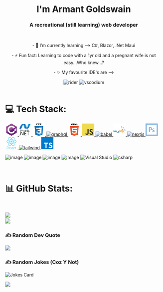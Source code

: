 <h1 align="center">I'm Armant Goldswain</h1>
<h3 align="center">A recreational (still learning) web developer</h3>

<br>

<p align="center">
- 🌱 I’m currently learning -->  C#, Blazor, .Net Maui
<p align="center">
- ⚡ Fun fact:  Learning to code with a 1yr old and a pregnant wife is not easy...Who knew...?
<p align="center">
- ✨ My favourite IDE's are -->  

<p align="center"> <a> <img src="https://img.shields.io/badge/Rider-000000?style=for-the-badge&logo=Rider&logoColor=white" alt="rider" width="auto" height="40"/> </a> <a> <img src="https://user-images.githubusercontent.com/70665718/190619619-72d322fb-79b7-409b-86c2-be370a078d8a.png" alt="vscodium" width="auto" height="40"/> </a> 


<br>
<br>

# 💻 Tech Stack:
<p align="left"> <a href="https://www.w3schools.com/cs/" target="_blank" rel="noreferrer"> <img src="https://raw.githubusercontent.com/devicons/devicon/master/icons/csharp/csharp-original.svg" alt="csharp" width="40" height="40"/> </a>  <a href="https://dotnet.microsoft.com/" target="_blank" rel="noreferrer"> <img src="https://raw.githubusercontent.com/devicons/devicon/master/icons/dot-net/dot-net-original-wordmark.svg" alt="dotnet" width="40" height="40"/> </a> <a href="https://www.w3schools.com/css/" target="_blank" rel="noreferrer"> <img src="https://raw.githubusercontent.com/devicons/devicon/master/icons/css3/css3-original-wordmark.svg" alt="css3" width="40" height="40"/> </a> <a href="https://graphql.org" target="_blank" rel="noreferrer"> <img src="https://www.vectorlogo.zone/logos/graphql/graphql-icon.svg" alt="graphql" width="40" height="40"/> </a> <a href="https://www.w3.org/html/" target="_blank" rel="noreferrer"> <img src="https://raw.githubusercontent.com/devicons/devicon/master/icons/html5/html5-original-wordmark.svg" alt="html5" width="40" height="40"/> </a> <a href="https://developer.mozilla.org/en-US/docs/Web/JavaScript" target="_blank" rel="noreferrer"> <img src="https://raw.githubusercontent.com/devicons/devicon/master/icons/javascript/javascript-original.svg" alt="javascript" width="40" height="40"/> </a> <a href="https://babeljs.io/" target="_blank" rel="noreferrer"> <img src="https://www.vectorlogo.zone/logos/babeljs/babeljs-icon.svg" alt="babel" width="40" height="40"/> </a> <a href="https://www.mysql.com/" target="_blank" rel="noreferrer"> <img src="https://raw.githubusercontent.com/devicons/devicon/master/icons/mysql/mysql-original-wordmark.svg" alt="mysql" width="40" height="40"/> </a> <a href="https://nextjs.org/" target="_blank" rel="noreferrer"> <img src="https://cdn.worldvectorlogo.com/logos/nextjs-2.svg" alt="nextjs" width="40" height="40"/> </a> <a href="https://www.photoshop.com/en" target="_blank" rel="noreferrer"> <img src="https://raw.githubusercontent.com/devicons/devicon/master/icons/photoshop/photoshop-line.svg" alt="photoshop" width="40" height="40"/> </a> <a href="https://reactjs.org/" target="_blank" rel="noreferrer"> <img src="https://raw.githubusercontent.com/devicons/devicon/master/icons/react/react-original-wordmark.svg" alt="react" width="40" height="40"/> </a> <a href="https://tailwindcss.com/" target="_blank" rel="noreferrer"> <img src="https://www.vectorlogo.zone/logos/tailwindcss/tailwindcss-icon.svg" alt="tailwind" width="40" height="40"/> </a> <a href="https://www.typescriptlang.org/" target="_blank" rel="noreferrer"> <img src="https://raw.githubusercontent.com/devicons/devicon/master/icons/typescript/typescript-original.svg" alt="typescript" width="40" height="40"/> </a> </p>

![image](https://img.shields.io/badge/mac%20os-000000?style=for-the-badge&logo=apple&logoColor=white) 
![image](https://img.shields.io/badge/apple%20silicon-333333?style=for-the-badge&logo=apple&logoColor=white)
![image](https://img.shields.io/badge/Rider-000000?style=for-the-badge&logo=Rider&logoColor=white)
![image](https://img.shields.io/badge/WebStorm-000000?style=for-the-badge&logo=WebStorm&logoColor=white)
![Visual Studio](https://img.shields.io/badge/Visual%20Studio-5C2D91.svg?style=for-the-badge&logo=visual-studio&logoColor=white)
<a> <img src="https://user-images.githubusercontent.com/70665718/190619619-72d322fb-79b7-409b-86c2-be370a078d8a.png" alt="csharp" width="auto" height="28"/> </a> 

<br>

# 📊 GitHub Stats:
<br/>

![](https://github-readme-streak-stats.herokuapp.com/?user=ArmantG&theme=ayu-mirage&hide_border=false)<br/>
![](https://github-readme-stats.vercel.app/api/top-langs/?username=ArmantG&theme=ayu-mirage&hide_border=false&include_all_commits=true&count_private=true&layout=compact)
<br>
### ✍️ Random Dev Quote
![](https://quotes-github-readme.vercel.app/api?type=horizontal&theme=gruvbox)
<br>
### ✍️ Random Jokes (Coz Y Not)
<img src="https://readme-jokes.vercel.app/api" alt="Jokes Card" />

<br>

[![](https://visitcount.itsvg.in/api?id=ArmantG&icon=0&color=9)](https://visitcount.itsvg.in)




